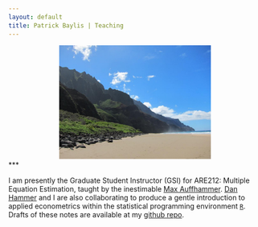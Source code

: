 ```yaml
---
layout: default
title: Patrick Baylis | Teaching
---
```


<center>
<img src="images/napalibeach.jpg" alt="Na Pali Coast" width="60%" height="60%" class="shadow" />
</center>
***

I am presently the Graduate Student Instructor (GSI) for ARE212: Multiple Equation Estimation, taught by the inestimable [Max Auffhammer](http://are.berkeley.edu/~auffhammer/Maximilian_Auffhammer/Welcome.html). [Dan Hammer](http://www.danham.me/r/) and I are also collaborating to produce a gentle introduction to applied econometrics within the statistical programming environment [`R`](http://www.r-project.org/).  Drafts of these notes are available at my [github repo](http://www.github.com/pbaylis/ARE212).